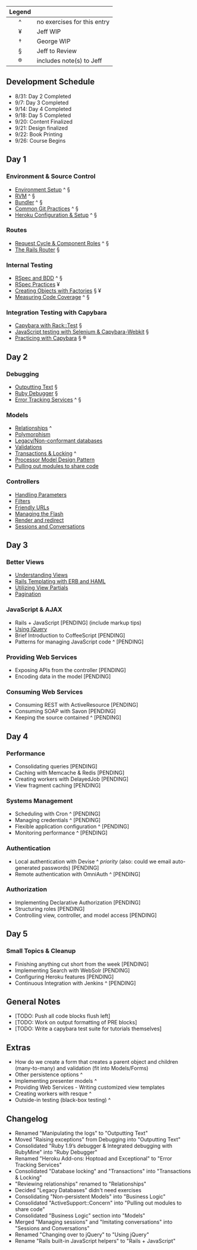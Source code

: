 
|             Legend               ||
| :-: | :-------------------------- |
|  ^  | no exercises for this entry |
|  ¥  | Jeff WIP                    |
|  †  | George WIP                  |
|  §  | Jeff to Review              |
|  ®  | includes note(s) to Jeff    |


## Development Schedule

* 8/31: Day 2 Completed
* 9/7: Day 3 Completed
* 9/14: Day 4 Completed
* 9/18: Day 5 Completed
* 9/20: Content Finalized
* 9/21: Design finalized
* 9/22: Book Printing
* 9/26: Course Begins

## Day 1

###	Environment & Source Control

* [Environment Setup](/tutorials/environment/environment/) ^ §
* [RVM](/tutorials/environment/rvm/) ^ §
* [Bundler](/tutorials/environment/bundler/) ^ §
* [Common Git Practices](/tutorials/environment/git_strategy/) ^ §
* [Heroku Configuration & Setup](/tutorials/environment/heroku/) ^ §

###	Routes

* [Request Cycle & Component Roles](/tutorials/routes/request_cycle/) ^ §
* [The Rails Router](/tutorials/routes/router/) §

###	Internal Testing

* [RSpec and BDD](/tutorials/internal_testing/rspec_and_bdd/) ^ §
* [RSpec Practices](/tutorials/internal_testing/rspec_practices/) ¥
* [Creating Objects with Factories](/tutorials/internal_testing/factories/) § ¥
* [Measuring Code Coverage](/tutorials/internal_testing/code_coverage/) ^ §

###	Integration Testing with Capybara

* [Capybara with Rack::Test](/tutorials/capybara/capybara_with_rack_test/) §
* [JavaScript testing with Selenium & Capybara-Webkit](/tutorials/capybara/capybara_with_selenium_and_webkit) §
* [Practicing with Capybara](/tutorials/capybara/capybara_practice/) § ®

## Day 2

###	Debugging

* [Outputting Text](/tutorials/debugging/outputting_text) §
* [Ruby Debugger](/tutorials/debugging/debugger) §
* [Error Tracking Services](/tutorials/debugging/error_services) ^ §

###	Models

* [Relationships](/tutorials/models/relationships) ^
* [Polymorphism](/tutorials/models/polymorphism)
* [Legacy/Non-conformant databases](/tutorials/models/legacy_databases)
* [Validations](/tutorials/models/validations)
* [Transactions & Locking](/tutorials/models/transactions) ^
* [Processor Model Design Pattern](/tutorials/models/processor_models)
* [Pulling out modules to share code](/tutorials/models/modules)

###	Controllers

* [Handling Parameters](/tutorials/controllers/parameters)
* [Filters](/tutorials/controllers/filters)
* [Friendly URLs](/tutorials/controllers/friendly-urls)
* [Managing the Flash](/tutorials/controllers/flash)
* [Render and redirect](/tutorials/controllers/render_and_redirect)
* [Sessions and Conversations](/tutorials/controllers/sessions_and_conversations)

## Day 3

###	Better Views

* [Understanding Views](/tutorials/better_views/understanding_views/)
* [Rails Templating with ERB and HAML](/tutorials/better_views/erb_and_haml/)
* [Utilizing View Partials](/tutorials/better_views/view_partials/)
* [Pagination](/tutorials/better_views/pagination/)

###	JavaScript & AJAX

* Rails + JavaScript [PENDING] (include markup tips)
* [Using jQuery](/tutorials/javascript/jquery)
* Brief Introduction to CoffeeScript [PENDING]
* Patterns for managing JavaScript code ^ [PENDING]

###	Providing Web Services

* Exposing APIs from the controller [PENDING]
* Encoding data in the model [PENDING]

### Consuming Web Services

* Consuming REST with ActiveResource [PENDING]
* Consuming SOAP with Savon [PENDING]
* Keeping the source contained ^ [PENDING]

## Day 4

### Performance

* Consolidating queries [PENDING]
* Caching with Memcache & Redis [PENDING]
* Creating workers with DelayedJob [PENDING]
* View fragment caching [PENDING]

### Systems Management

* Scheduling with Cron ^ [PENDING]
* Managing credentials ^ [PENDING]
* Flexible application configuration ^ [PENDING]
* Monitoring performance ^ [PENDING]

### Authentication

* Local authentication with Devise ^ *priority* (also: could we email auto-generated passwords)  [PENDING]
* Remote authentication with OmniAuth ^ [PENDING]

### Authorization

* Implementing Declarative Authorization [PENDING]
* Structuring roles [PENDING]
* Controlling view, controller, and model access [PENDING]

## Day 5

###	Small Topics & Cleanup

* Finishing anything cut short from the week [PENDING]
* Implementing Search with WebSolr [PENDING]
* Configuring Heroku features [PENDING]
* Continuous Integration with Jenkins ^ [PENDING] 

## General Notes

* [TODO: Push all code blocks flush left]
* [TODO: Work on output formatting of PRE blocks]
* [TODO: Write a capybara test suite for tutorials themselves]

## Extras

* How do we create a form that creates a parent object and children (many-to-many) and validation (fit into Models/Forms)
* Other persistence options ^
* Implementing presenter models ^
*	Providing Web Services - Writing customized view templates
*	Creating workers with resque ^
*	Outside-in testing (black-box testing) ^

## Changelog

* Renamed "Manipulating the logs" to "Outputting Text"
* Moved "Raising exceptions" from Debugging into "Outputting Text"
* Consolidated "Ruby 1.9’s debugger & Integrated debugging with RubyMine" into "Ruby Debugger"
* Renamed "Heroku Add-ons: Hoptoad and Exceptional" to "Error Tracking Services"
* Consolidated "Database locking" and "Transactions" into "Transactions & Locking"
* "Reviewing relationships" renamed to "Relationships"
* Decided "Legacy Databases" didn't need exercises
* Consolidating "Non-persistent Models" into "Business Logic"
* Consolidated "ActiveSupport::Concern" into "Pulling out modules to share code"
* Consolidated "Business Logic" section into "Models"
* Merged "Managing sessions" and "Imitating conversations" into "Sessions and Conversations"
* Renamed "Changing over to jQuery" to "Using jQuery"
* Rename "Rails built-in JavaScript helpers" to "Rails + JavaScript"